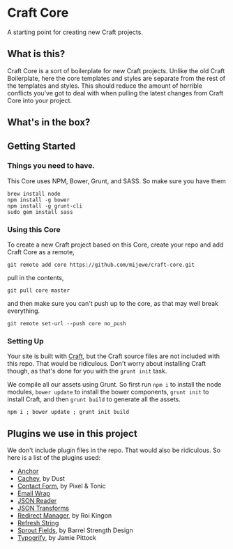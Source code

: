 # Craft Core
A starting point for creating new Craft projects.

## What is this?
Craft Core is a sort of boilerplate for new Craft projects. Unlike the old Craft Boilerplate, here the core templates and styles are separate from the rest of the templates and styles. This should reduce the amount of horrible conflicts you've got to deal with when pulling the latest changes from Craft Core into your project.

## What's in the box?

## Getting Started

### Things you need to have.
This Core uses NPM, Bower, Grunt, and SASS. So make sure you have them
```
brew install node
npm install -g bower
npm install -g grunt-cli
sudo gem install sass
```

### Using this Core

To create a new Craft project based on this Core, create your repo and add Craft Core as a remote,
```
git remote add core https://github.com/mijewe/craft-core.git
```
pull in the contents,
```
git pull core master
```
and then make sure you can't push up to the core, as that may well break everything.
```
git remote set-url --push core no_push
```

### Setting Up
Your site is built with [Craft](http://craftcms.com), but the Craft source files are not included with this repo. That would be ridiculous. Don't worry about installing Craft though, as that's done for you with the ```grunt init``` task.

We compile all our assets using Grunt. So first run ```npm i``` to install the node modules, ```bower update``` to install the bower components, ```grunt init``` to install Craft, and then ```grunt build``` to generate all the assets.

```
npm i ; bower update ; grunt init build
```

## Plugins we use in this project
We don't include plugin files in the repo. That would also be ridiculous. So here is a list of the plugins used:
* [Anchor](https://github.com/mijewe/craft-anchor)
* [Cachey](https://github.com/dustcollective/craft-cachey), by Dust
* [Contact Form](https://github.com/pixelandtonic/ContactForm), by Pixel & Tonic
* [Email Wrap](https://github.com/mijewe/craft-emailwrap)
* [JSON Reader](https://github.com/mijewe/craft-jsonreader)
* [JSON Transforms](https://github.com/mijewe/craft-jsontransforms)
* [Redirect Manager](https://github.com/rkingon/Craft-Plugin--Redirect-Manager), by Roi Kingon
* [Refresh String](https://github.com/mijewe/craft-refreshstring.git)
* [Sprout Fields](http://sprout.barrelstrengthdesign.com/craft-plugins/fields), by Barrel Strength Design
* [Typogrify](https://github.com/jamiepittock/craft-typogrify), by Jamie Pittock
